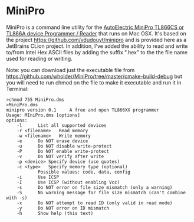 # MiniPro
MiniPro is a command line utility for the [AutoElectric MiniPro TL866CS or TL866A device Programmer / Reader](http://www.autoelectric.cn/en/tl866_main.html) that runs on Mac OSX.  It's based on the project https://github.com/vdudouyt/minipro and is provided here as a JetBrains CLion project.  In addition, I've added the ability to read and write to/from Intel Hex ASCII files by adding the suffix ".hex" to the the file name used for reading or writing.

Note: you can download just the executable file from https://github.com/wholder/MiniPro/tree/master/cmake-build-debug but you will need to run chmod on the file to make it executable and run it in Terminal:

    >chmod 755 MiniPro.dms
    >MiniPro.dms
    minipro version 0.1     A free and open TL866XX programmer
    Usage: MIniPro.dms [options]
    options:
    	-l		List all supported devices
    	-r <filename>	Read memory
    	-w <filename>	Write memory
    	-e 		Do NOT erase device
    	-u 		Do NOT disable write-protect
    	-P 		Do NOT enable write-protect
    	-v		Do NOT verify after write
    	-p <device>	Specify device (use quotes)
    	-c <type>	Specify memory type (optional)
    			Possible values: code, data, config
    	-i		Use ICSP
    	-I		Use ICSP (without enabling Vcc)
    	-s		Do NOT error on file size mismatch (only a warning)
    	-S		No warning message for file size mismatch (can't combine with -s)
    	-x		Do NOT attempt to read ID (only valid in read mode)
    	-y		Do NOT error on ID mismatch
    	-h		Show help (this text)
